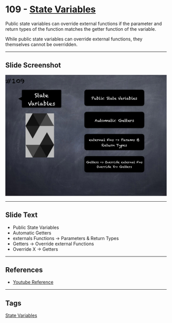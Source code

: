 # 109 - [State Variables](State%20Variables.md)
Public state variables can override external functions if the parameter and return types of the function matches the getter function of the variable. 

While public state variables can override external functions, they themselves cannot be overridden.

___
## Slide Screenshot
![109.png](../../images/3.%20Solidity%20201/109.png)
___
## Slide Text
- Public State Variables
- Automatic Getters
- externals Functions -> Parameters & Return Types
- Getters -> Override external Functions
- Override X -> Getters
___
## References
- [Youtube Reference](https://youtu.be/3bFgsmsQXrE?t=687)
___
## Tags
[State Variables](../2.%20Solidity%20101/State%20Variables.md)
